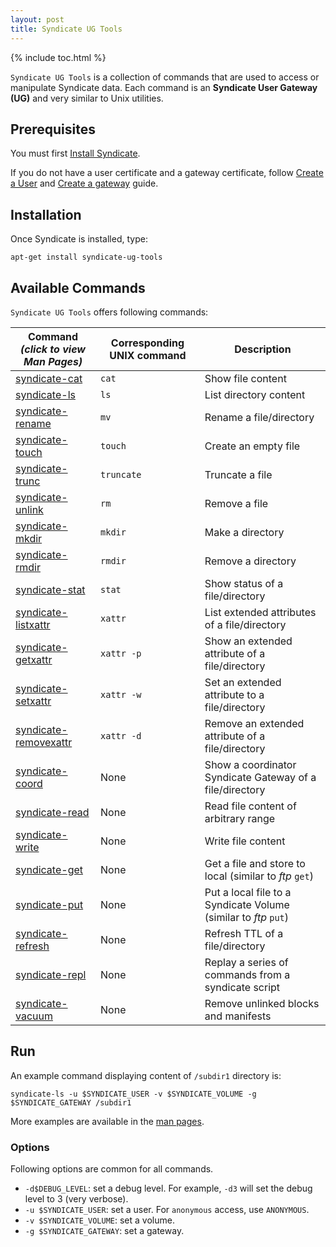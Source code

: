 ```yaml
---
layout: post
title: Syndicate UG Tools
---
```


{% include toc.html %}

`Syndicate UG Tools` is a collection of commands that are used to access or 
manipulate Syndicate data. Each command is an **Syndicate User Gateway (UG)** 
and very similar to Unix utilities. 

## Prerequisites

You must first [Install Syndicate](/install).

If you do not have a user certificate and a gateway certificate, follow [Create
a User](#) and [Create a gateway](#) guide.


## Installation

Once Syndicate is installed, type:
```
apt-get install syndicate-ug-tools
```

## Available Commands

`Syndicate UG Tools` offers following commands:

| **Command** <br>*_(click to view Man Pages)_* | **Corresponding UNIX command** | **Description** |
| -------------| ----------- | ----------- |
| [syndicate-cat](https://butler.opencloud.cs.arizona.edu/docs/syndicate-cat.html) | `cat`  | Show file content |
| [syndicate-ls](https://butler.opencloud.cs.arizona.edu/docs/syndicate-ls.html) | `ls`   | List directory content |
| [syndicate-rename](https://butler.opencloud.cs.arizona.edu/docs/syndicate-rename.html) | `mv` | Rename a file/directory |
| [syndicate-touch](https://butler.opencloud.cs.arizona.edu/docs/syndicate-touch.html) | `touch` | Create an empty file |
| [syndicate-trunc](https://butler.opencloud.cs.arizona.edu/docs/syndicate-trunc.html) | `truncate` | Truncate a file |
| [syndicate-unlink](https://butler.opencloud.cs.arizona.edu/docs/syndicate-unlink.html) | `rm` | Remove a file |
| [syndicate-mkdir](https://butler.opencloud.cs.arizona.edu/docs/syndicate-mkdir.html) | `mkdir` | Make a directory |
| [syndicate-rmdir](https://butler.opencloud.cs.arizona.edu/docs/syndicate-rmdir.html) | `rmdir` | Remove a directory |
| [syndicate-stat](https://butler.opencloud.cs.arizona.edu/docs/syndicate-stat.html) | `stat` | Show status of a file/directory |
| [syndicate-listxattr](https://butler.opencloud.cs.arizona.edu/docs/syndicate-listxattr.html) | `xattr` | List extended attributes of a file/directory |
| [syndicate-getxattr](https://butler.opencloud.cs.arizona.edu/docs/syndicate-getxattr.html) | `xattr -p` | Show an extended attribute of a file/directory |
| [syndicate-setxattr](https://butler.opencloud.cs.arizona.edu/docs/syndicate-setxattr.html) | `xattr -w` | Set an extended attribute to a file/directory |
| [syndicate-removexattr](https://butler.opencloud.cs.arizona.edu/docs/syndicate-removexattr.html) | `xattr -d` | Remove an extended attribute of a file/directory |
| [syndicate-coord](https://butler.opencloud.cs.arizona.edu/docs/syndicate-coord.html) | None | Show a coordinator Syndicate Gateway of a file/directory |
| [syndicate-read](https://butler.opencloud.cs.arizona.edu/docs/syndicate-read.html) | None | Read file content of arbitrary range |
| [syndicate-write](https://butler.opencloud.cs.arizona.edu/docs/syndicate-write.html) | None | Write file content |
| [syndicate-get](https://butler.opencloud.cs.arizona.edu/docs/syndicate-get.html) | None | Get a file and store to local (similar to *_ftp_* `get`) |
| [syndicate-put](https://butler.opencloud.cs.arizona.edu/docs/syndicate-put.html) | None | Put a local file to a Syndicate Volume (similar to *_ftp_* `put`) |
| [syndicate-refresh](https://butler.opencloud.cs.arizona.edu/docs/syndicate-refresh.html) | None | Refresh TTL of a file/directory |
| [syndicate-repl](https://butler.opencloud.cs.arizona.edu/docs/syndicate-repl.html) | None | Replay a series of commands from a syndicate script |
| [syndicate-vacuum](https://butler.opencloud.cs.arizona.edu/docs/syndicate-vacuum.html) | None | Remove unlinked blocks and manifests |

## Run

An example command displaying content of `/subdir1` directory is:

```
syndicate-ls -u $SYNDICATE_USER -v $SYNDICATE_VOLUME -g $SYNDICATE_GATEWAY /subdir1
```

More examples are available in the [man pages](https://butler.opencloud.cs.arizona.edu/docs/pages.html).

### Options

Following options are common for all commands.

* `-d$DEBUG_LEVEL`: set a debug level. For example, `-d3` will set the debug
level to 3 (very verbose).
* `-u $SYNDICATE_USER`: set a user. For `anonymous` access, use `ANONYMOUS`.
* `-v $SYNDICATE_VOLUME`: set a volume.
* `-g $SYNDICATE_GATEWAY`: set a gateway.

